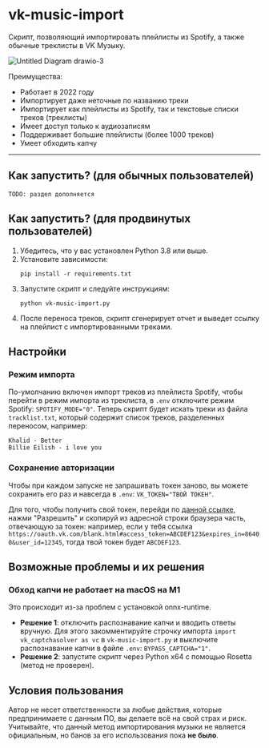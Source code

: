 # vk-music-import

Скрипт, позволяющий импортировать плейлисты из Spotify, а также обычные треклисты в VK Музыку.

![Untitled Diagram drawio-3](https://user-images.githubusercontent.com/15357833/161931217-9c374cf8-749a-4966-b3f5-4e8a85194572.png)

Преимущества:
- Работает в 2022 году
- Импортирует даже неточные по названию треки
- Импортирует как плейлисты из Spotify, так и текстовые списки треков (треклисты)
- Имеет доступ только к аудиозаписям
- Поддерживает большие плейлисты (более 1000 треков)
- Умеет обходить капчу

---

## Как запустить? (для обычных пользователей)

```
TODO: раздел дополняется
```

## Как запустить? (для продвинутых пользователей)

1. Убедитесь, что у вас установлен Python 3.8 или выше.
2. Установите зависимости:
   ```
   pip install -r requirements.txt
   ```
3. Запустите скрипт и следуйте инструкциям:
   ```
   python vk-music-import.py
   ```
4. После переноса треков, скрипт сгенерирует отчет и выведет ссылку на плейлист с импортированными треками.
   
## Настройки

### Режим импорта

По-умолчанию включен импорт треков из плейлиста Spotify, чтобы перейти в режим импорта из треклиста, в `.env` отключите режим Spotify: `SPOTIFY_MODE="0"`. Теперь скрипт будет искать треки из файла `tracklist.txt`, который содержит список треков, разделенных переносом, например:
```
Khalid - Better
Billie Eilish - i love you
```

### Сохранение авторизации

Чтобы при каждом запуске не запрашивать токен заново, вы можете сохранить его раз и навсегда в `.env`: `VK_TOKEN="ТВОЙ ТОКЕН"`.

Для того, чтобы получить свой токен, перейди по [данной ссылке](https://oauth.vk.com/oauth/authorize?client_id=6121396&scope=8&redirect_uri=https://oauth.vk.com/blank.html&display=page&response_type=token&revoke=1&slogin_h=23a7bd142d757e24f9.93b0910a902d50e507&__q_hash=fed6a6c326a5673ad33facaf442b3991), нажми "Разрешить" и скопируй из адресной строки браузера часть, отвечающую за токен: например, если у тебя ссылка `https://oauth.vk.com/blank.html#access_token=ABCDEF123&expires_in=86400&user_id=12345`, тогда твой токен будет `ABCDEF123`.

## Возможные проблемы и их решения

### Обход капчи не работает на macOS на M1

Это происходит из-за проблем с установкой onnx-runtime.

- **Решение 1**: отключить распознавание капчи и вводить ответы вручную. Для этого закомментируйте строчку импорта `import vk_captchasolver as vc` в `vk-music-import.py` и выключите распознавание капчи в файле `.env`: `BYPASS_CAPTCHA="1"`.
- **Решение 2**: запустите скрипт через Python x64 с помощью Rosetta (метод не проверен).

## Условия пользования

Автор не несет ответственности за любые действия, которые предпринимаете с данным ПО, вы делаете всё на свой страх и риск.
Учитывайте, что данный метод импортирования музыки не является официальным, но банов за его использования пока **не было**.
